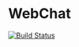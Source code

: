 # WebChat

[![Build Status](https://travis-ci.com/agrmv/WebChat.svg?branch=develop)](https://travis-ci.org/agrmv/WebChat)
